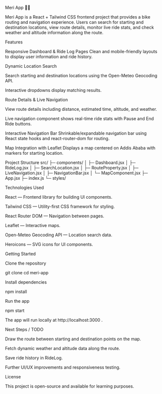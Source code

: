 Meri App 🚴‍♂️

Meri App is a React + Tailwind CSS frontend project that provides a bike routing and navigation experience. Users can search for starting and destination locations, view route details, monitor live ride stats, and check weather and altitude information along the route.

Features

Responsive Dashboard & Ride Log Pages
Clean and mobile-friendly layouts to display user information and ride history.

Dynamic Location Search

Search starting and destination locations using the Open-Meteo Geocoding API.

Interactive dropdowns display matching results.

Route Details & Live Navigation

View route details including distance, estimated time, altitude, and weather.

Live navigation component shows real-time ride stats with Pause and End Ride buttons.

Interactive Navigation Bar
Shrinkable/expandable navigation bar using React state hooks and react-router-dom for routing.

Map Integration with Leaflet
Displays a map centered on Addis Ababa with markers for starting location.

Project Structure
src/
├─ components/
│  ├─ Dashboard.jsx
│  ├─ RideLog.jsx
│  ├─ SearchLocation.jsx
│  ├─ RouteProperty.jsx
│  ├─ LiveNavigation.jsx
│  ├─ NavigationBar.jsx
│  └─ MapComponent.jsx
├─ App.jsx
├─ index.js
└─ styles/

Technologies Used

React — Frontend library for building UI components.

Tailwind CSS — Utility-first CSS framework for styling.

React Router DOM — Navigation between pages.

Leaflet — Interactive maps.

Open-Meteo Geocoding API — Location search data.

Heroicons — SVG icons for UI components.

Getting Started

Clone the repository

git clone <your-repo-url>
cd meri-app


Install dependencies

npm install


Run the app

npm start


The app will run locally at http://localhost:3000
.

Next Steps / TODO

Draw the route between starting and destination points on the map.

Fetch dynamic weather and altitude data along the route.

Save ride history in RideLog.

Further UI/UX improvements and responsiveness testing.

License

This project is open-source and available for learning purposes.